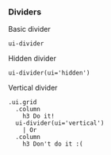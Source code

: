 ### Dividers

Basic divider

`ui-divider`

Hidden divider

`ui-divider(ui='hidden')`

Vertical divider

```jade
.ui.grid
  .column
    h3 Do it!
  ui-divider(ui='vertical')
    | Or
  .column
    h3 Don't do it :(
```
